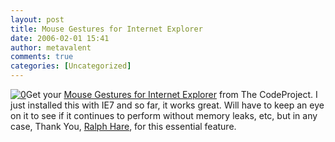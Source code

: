 ```yaml
---
layout: post
title: Mouse Gestures for Internet Explorer
date: 2006-02-01 15:41
author: metavalent
comments: true
categories: [Uncategorized]
---
```

<!--Lead Photo --><a href="http://www.codeproject.com/atl/MouseGestures.asp"><img src="http://awebcamdarkly.com/images/codeproject.logo.gif" border="0" alt="0" /></a><!-- Commentary -->Get your <a href="http://www.codeproject.com/atl/MouseGestures.asp">Mouse Gestures for Internet Explorer</a> from The CodeProject.  I just installed this with IE7 and so far, it works great.  Will have to keep an eye on it to see if it continues to perform without memory leaks, etc, but in any case, Thank You, <a href="http://www.codeproject.com/script/comments/all_comments.asp?mode=all&amp;userid=604660">Ralph Hare</a>, for this essential feature.
